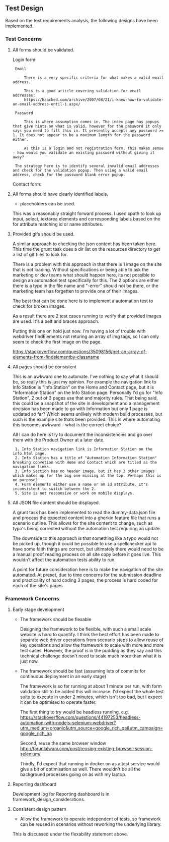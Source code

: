 ## Test Design

Based on the test requirements analysis, the following designs have been implemented.

### Test Concerns

1. All forms should be validated.

	Login form:

		Email

			There is a very specific criteria for what makes a valid email address.

			This is a good article covering validation for email addresses:
			https://haacked.com/archive/2007/08/21/i-knew-how-to-validate-an-email-address-until-i.aspx/

		Password

			This is where assumption comes in. The index page has popups that give hints on what is valid, however for the password it only says you need to fill this in. It presently accepts any password >= 1. It does not appear to be a maximum length for the password either.

			As this is a login and not registration form, this makes sense - how would you validate an existing password without giving it away?

		The strategy here is to identify several invalid email addresses and check for the validation popup. Then using a valid email address, check for the password blank error popup.

	Contact form:

2. All forms should have clearly identified labels.
	* placeholders can be used.

	This was a reasonably straight forward process. I used xpath to look up input, select, textarea elements and corresponding labels based on the for attribute matching id or name attributes.

3. Provided gifs should be used.

	A similar approach to checking the json content has been taken here. This time the grunt task does a dir list on the resources directory to get a list of gif files to look for.

	There is a problem with this approach in that there is 1 image on the site that is not loading. Without specifications or being able to ask the marketing or dev teams what should happen here, its not possible to design an automation test specifically for this. The 2 options are either there is a typo in the file name and "-error" should not be there, or the marketing team has forgetten to provide one of their images.

	The best that can be done here is to implement a automation test to check for broken images.

	As a result there are 2 test cases running to verify that provided images are used. It's a belt and braces approach.

	Putting this one on hold just now. I'm having a lot of trouble with webdriver findElements not returing an array of img tags, so I can only seem to check the first image on the page. 

	https://stackoverflow.com/questions/35098156/get-an-array-of-elements-from-findelementby-classname

4. All pages should be consistent

	This is an awkward one to automate. I've nothing to say what it should be, so really this is just my opinion. For example the navigation link to Info Station is "Info Station" on the Home and Contact page, but it is "Information Station" on the Info Station page. Personally I'd go for "Info Station", 2 out of 3 pages use that and majority rules. That being said, this could be a snapshot of the site in development and a management decision has been made to go with Information but only 1 page is updated so far? Which seems unlikely with modern build processes, but such is the example site thats been provided. This is where automating this becomes awkward - what is the correct choice?

	All I can do here is try to document the inconsistencies and go over them with the Product Owner at a later date.

		1. Info Station navigation link is Information Station on the info.html page.
		2. Info Station has a title of "Automation Information Station" breaking convetion with Home and Contact which are titled as the navigation links. 
		3. Info Section has no header image, but it has 3 other images which makes up for the big one missing at the top. Perhaps this is on purpose?
		4. Form elements either use a name or an id attribute. It's inconsistent to switch between the 2.
		5. Site is not responsive or work on mobile displays.

5. All JSON file content should be displayed.

	A grunt task has been implemented to read the dummy-data.json file and process the expected content into a gherkin feature file that runs a scenario outline. This allows for the site content to change, such as typo's being corrected without the automation test requiring an update.

	The downside to this approach is that something like a typo would not be picked up, though it could be possible to use a spellchecker api to have some faith things are correct, but ultimately there would need to be a manual proof reading process on all site copy before it goes live. This wouldn't affect the automation tests ability to run.

	A point for future consideration here is to make the navigation of the site automated. At preset, due to time concerns for the submission deadline and practicality of hard coding 3 pages, the process is hard coded for each of the site's pages.

### Framework Concerns

1. Early stage development
	* The framework should be flexable

		Designing the framework to be flexible, with such a small scale website is hard to quantify. I think the best effort has been made to separate web driver operations from scenario steps to allow reuse of key operations and allow the framework to scale with more and more test cases. However, the proof is in the pudding as they say and this technical challenge doesn't need to scale much more than what it is just now.

	* The framework should be fast (assuming lots of commits for continuous deployment in an early stage)

		The framework is so far running at about 1 minute per run, with form validation still to be added this will increase. I'd expect the whole test suite to execute in under 2 minutes, which isn't too bad, but I expect it can be optimised to operate faster.

		The first thing to try would be headless running, e.g. https://stackoverflow.com/questions/44197253/headless-automation-with-nodejs-selenium-webdriver?utm_medium=organic&utm_source=google_rich_qa&utm_campaign=google_rich_qa

		Second, reuse the same browser window http://tarunlalwani.com/post/reusing-existing-browser-session-selenium/

		Thirdly, I'd expect that running in docker on as a test service would give a bit of optimisation as well. There wouldn't be all the background processes going on as with my laptop.

2. Reporting dashboard

	Development log for Reporting dashboard is in framework_design_considerations.

3. Consistent design pattern
	* Allow the framework to operate independent of tests, so framework can be reused in scenarios without reworking the underlying library.

	This is discussed under the flexability statement above.